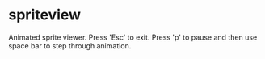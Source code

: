 # spriteview

Animated sprite viewer. Press 'Esc' to exit. Press 'p' to pause and then use
space bar to step through animation.


